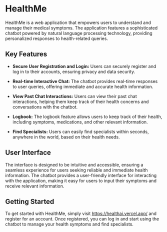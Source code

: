 # HealthMe

HealthMe is a web application that empowers users to understand and manage their medical symptoms. The application features a sophisticated chatbot powered by natural language processing technology, providing personalized responses to health-related queries. 

## Key Features

- **Secure User Registration and Login:** Users can securely register and log in to their accounts, ensuring privacy and data security.

- **Real-time Interactive Chat:** The chatbot provides real-time responses to user queries, offering immediate and accurate health information.

- **View Past Chat Interactions:** Users can view their past chat interactions, helping them keep track of their health concerns and conversations with the chatbot.

- **Logbook:** The logbook feature allows users to keep track of their health, including symptoms, medications, and other relevant information.

- **Find Specialists:** Users can easily find specialists within seconds, anywhere in the world, based on their health needs.

## User Interface

The interface is designed to be intuitive and accessible, ensuring a seamless experience for users seeking reliable and immediate health information. The chatbot provides a user-friendly interface for interacting with the application, making it easy for users to input their symptoms and receive relevant information.

## Getting Started

To get started with HealthMe, simply visit https://healthai.vercel.app/ and register for an account. Once registered, you can log in and start using the chatbot to manage your health symptoms and find specialists.

